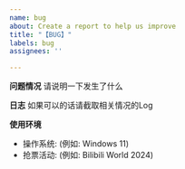 ```yaml
---
name: bug
about: Create a report to help us improve
title: "【BUG】"
labels: bug
assignees: ''

---
```


**问题情况**
请说明一下发生了什么

**日志**
如果可以的话请截取相关情况的Log

**使用环境**
 - 操作系统: (例如: Windows 11)
 - 抢票活动: (例如: Bilibili World 2024)
